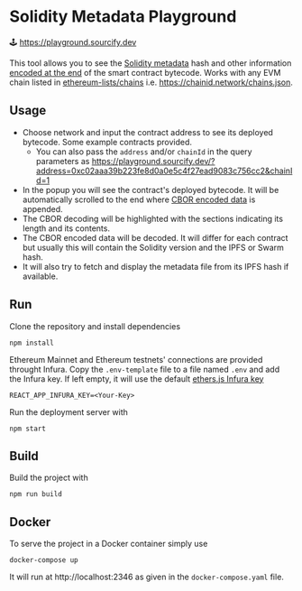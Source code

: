 # Solidity Metadata Playground

🕹️ https://playground.sourcify.dev

This tool allows you to see the [Solidity metadata](https://docs.soliditylang.org/en/latest/metadata.html) hash and other information [encoded at the end](https://docs.soliditylang.org/en/latest/metadata.html#encoding-of-the-metadata-hash-in-the-bytecode) of the smart contract bytecode. Works with any EVM chain listed in [ethereum-lists/chains](https://github.com/ethereum-lists/chains) i.e. https://chainid.network/chains.json.

## Usage

- Choose network and input the contract address to see its deployed bytecode. Some example contracts provided.
  - You can also pass the `address` and/or `chainId` in the query parameters as <https://playground.sourcify.dev/?address=0xc02aaa39b223fe8d0a0e5c4f27ead9083c756cc2&chainId=1>
- In the popup you will see the contract's deployed bytecode. It will be automatically scrolled to the end where [CBOR encoded data](https://docs.soliditylang.org/en/latest/metadata.html#encoding-of-the-metadata-hash-in-the-bytecode) is appended.
- The CBOR decoding will be highlighted with the sections indicating its length and its contents.
- The CBOR encoded data will be decoded. It will differ for each contract but usually this will contain the Solidity version and the IPFS or Swarm hash.
- It will also try to fetch and display the metadata file from its IPFS hash if available.

## Run

Clone the repository and install dependencies

```
npm install
```

Ethereum Mainnet and Ethereum testnets' connections are provided throught Infura. Copy the `.env-template` file to a file named `.env` and add the Infura key. If left empty, it will use the default [ethers.js Infura key](https://github.com/ethers-io/ethers.js/blob/0d40156fcba5be155aa5def71bcdb95b9c11d889/packages/providers/src.ts/infura-provider.ts#L17)

```
REACT_APP_INFURA_KEY=<Your-Key>
```

Run the deployment server with

```
npm start
```

## Build

Build the project with

```
npm run build
```

## Docker

To serve the project in a Docker container simply use

```
docker-compose up
```

It will run at http://localhost:2346 as given in the `docker-compose.yaml` file.
